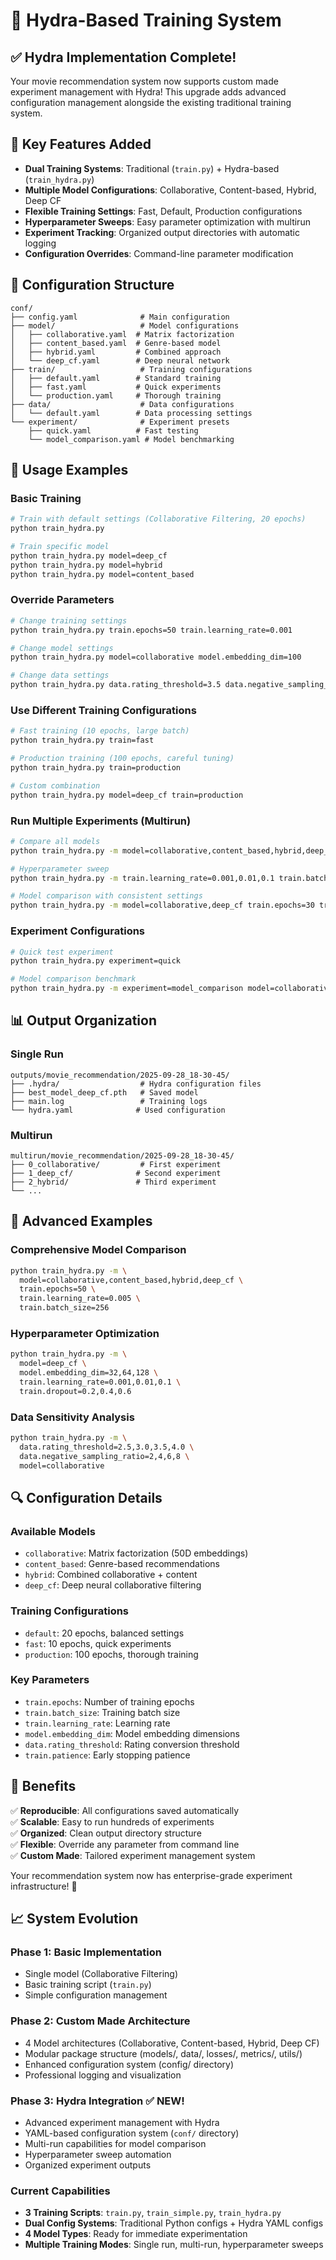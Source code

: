 # 🚀 Hydra-Based Training System 

## ✅ **Hydra Implementation Complete!**

Your movie recommendation system now supports custom made experiment management with Hydra! This upgrade adds advanced configuration management alongside the existing traditional training system.

## 🎯 **Key Features Added**
- **Dual Training Systems**: Traditional (`train.py`) + Hydra-based (`train_hydra.py`)
- **Multiple Model Configurations**: Collaborative, Content-based, Hybrid, Deep CF
- **Flexible Training Settings**: Fast, Default, Production configurations
- **Hyperparameter Sweeps**: Easy parameter optimization with multirun
- **Experiment Tracking**: Organized output directories with automatic logging
- **Configuration Overrides**: Command-line parameter modification

## 📁 **Configuration Structure**
```
conf/
├── config.yaml              # Main configuration
├── model/                   # Model configurations
│   ├── collaborative.yaml  # Matrix factorization
│   ├── content_based.yaml  # Genre-based model
│   ├── hybrid.yaml         # Combined approach  
│   └── deep_cf.yaml        # Deep neural network
├── train/                   # Training configurations
│   ├── default.yaml        # Standard training
│   ├── fast.yaml           # Quick experiments
│   └── production.yaml     # Thorough training
├── data/                    # Data configurations
│   └── default.yaml        # Data processing settings
└── experiment/              # Experiment presets
    ├── quick.yaml          # Fast testing
    └── model_comparison.yaml # Model benchmarking
```

## 🔧 **Usage Examples**

### **Basic Training**
```bash
# Train with default settings (Collaborative Filtering, 20 epochs)
python train_hydra.py

# Train specific model
python train_hydra.py model=deep_cf
python train_hydra.py model=hybrid
python train_hydra.py model=content_based
```

### **Override Parameters**
```bash
# Change training settings
python train_hydra.py train.epochs=50 train.learning_rate=0.001

# Change model settings
python train_hydra.py model=collaborative model.embedding_dim=100

# Change data settings  
python train_hydra.py data.rating_threshold=3.5 data.negative_sampling_ratio=6
```

### **Use Different Training Configurations**
```bash
# Fast training (10 epochs, large batch)
python train_hydra.py train=fast

# Production training (100 epochs, careful tuning)
python train_hydra.py train=production

# Custom combination
python train_hydra.py model=deep_cf train=production
```

### **Run Multiple Experiments (Multirun)**
```bash
# Compare all models
python train_hydra.py -m model=collaborative,content_based,hybrid,deep_cf

# Hyperparameter sweep
python train_hydra.py -m train.learning_rate=0.001,0.01,0.1 train.batch_size=256,512

# Model comparison with consistent settings
python train_hydra.py -m model=collaborative,deep_cf train.epochs=30 train.learning_rate=0.005
```

### **Experiment Configurations**
```bash
# Quick test experiment
python train_hydra.py experiment=quick

# Model comparison benchmark
python train_hydra.py -m experiment=model_comparison model=collaborative,hybrid,deep_cf
```

## 📊 **Output Organization**

### **Single Run**
```
outputs/movie_recommendation/2025-09-28_18-30-45/
├── .hydra/                  # Hydra configuration files
├── best_model_deep_cf.pth   # Saved model
├── main.log                 # Training logs  
└── hydra.yaml              # Used configuration
```

### **Multirun**
```
multirun/movie_recommendation/2025-09-28_18-30-45/
├── 0_collaborative/         # First experiment
├── 1_deep_cf/              # Second experiment  
├── 2_hybrid/               # Third experiment
└── ...
```

## 🎯 **Advanced Examples**

### **Comprehensive Model Comparison**
```bash
python train_hydra.py -m \
  model=collaborative,content_based,hybrid,deep_cf \
  train.epochs=50 \
  train.learning_rate=0.005 \
  train.batch_size=256
```

### **Hyperparameter Optimization**
```bash
python train_hydra.py -m \
  model=deep_cf \
  model.embedding_dim=32,64,128 \
  train.learning_rate=0.001,0.01,0.1 \
  train.dropout=0.2,0.4,0.6
```

### **Data Sensitivity Analysis**  
```bash
python train_hydra.py -m \
  data.rating_threshold=2.5,3.0,3.5,4.0 \
  data.negative_sampling_ratio=2,4,6,8 \
  model=collaborative
```

## 🔍 **Configuration Details**

### **Available Models**
- `collaborative`: Matrix factorization (50D embeddings)
- `content_based`: Genre-based recommendations  
- `hybrid`: Combined collaborative + content
- `deep_cf`: Deep neural collaborative filtering

### **Training Configurations**
- `default`: 20 epochs, balanced settings
- `fast`: 10 epochs, quick experiments  
- `production`: 100 epochs, thorough training

### **Key Parameters**
- `train.epochs`: Number of training epochs
- `train.batch_size`: Training batch size
- `train.learning_rate`: Learning rate
- `model.embedding_dim`: Model embedding dimensions
- `data.rating_threshold`: Rating conversion threshold
- `train.patience`: Early stopping patience

## 🎉 **Benefits**

✅ **Reproducible**: All configurations saved automatically  
✅ **Scalable**: Easy to run hundreds of experiments  
✅ **Organized**: Clean output directory structure  
✅ **Flexible**: Override any parameter from command line  
✅ **Custom Made**: Tailored experiment management system  

Your recommendation system now has enterprise-grade experiment infrastructure! 🚀

## 📈 **System Evolution**

### **Phase 1: Basic Implementation**
- Single model (Collaborative Filtering)
- Basic training script (`train.py`)
- Simple configuration management

### **Phase 2: Custom Made Architecture**
- 4 Model architectures (Collaborative, Content-based, Hybrid, Deep CF)
- Modular package structure (models/, data/, losses/, metrics/, utils/)
- Enhanced configuration system (config/ directory)
- Professional logging and visualization

### **Phase 3: Hydra Integration** ✅ **NEW!**
- Advanced experiment management with Hydra
- YAML-based configuration system (`conf/` directory)
- Multi-run capabilities for model comparison
- Hyperparameter sweep automation
- Organized experiment outputs

### **Current Capabilities**
- **3 Training Scripts**: `train.py`, `train_simple.py`, `train_hydra.py`
- **Dual Config Systems**: Traditional Python configs + Hydra YAML configs
- **4 Model Types**: Ready for immediate experimentation
- **Multiple Training Modes**: Single run, multi-run, hyperparameter sweeps